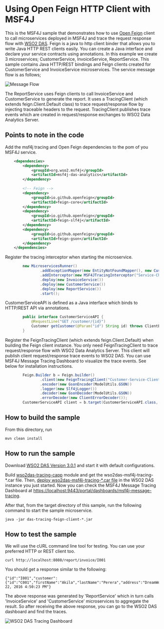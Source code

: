 # Using Open Feign HTTP Client with MSF4J

This is the MSF4J sample that demonstrates how to use [Open Feign](https://github.com/OpenFeign/feign) client to call microservices deployed in MSF4J and trace the request response flow with [WSO2 DAS](http://wso2.com/products/data-analytics-server/).
Feign is a java to http client binder that allows you to write Java HTTP REST clients easily. You can create a Java interface and declare your service contracts using annotations.
In this example we create 3 microservices; CustomerService, InvoiceService, ReportService. This sample contains Java HTTP/REST bindings and Feign clients created for CustomerService and InvoiceService microservices.
The service message flow is as follows;

![Message Flow](resources/message-flow.png)

The ReportService uses Feign clients to call InvoiceService and CustomerService to generate the report. It uses a TracingClient (which extends feign.Client.Default class) to trace request/response flow by injecting traceable headers to the request. TracingClient publishes trace events which are created in request/response exchanges to WSO2 Data Analytics Server.

## Points to note in the code

Add the msf4j tracing and Open Feign dependencies to the pom of you MSF4J service.
```xml
    <dependencies>
        <dependency>
            <groupId>org.wso2.msf4j</groupId>
            <artifactId>msf4j-das-analytics</artifactId>
        </dependency>
        
        <!-- Feign -->
        <dependency>
            <groupId>io.github.openfeign</groupId>
            <artifactId>feign-core</artifactId>            
        </dependency>
        <dependency>
            <groupId>io.github.openfeign</groupId>
            <artifactId>feign-slf4j</artifactId>            
        </dependency>
        <dependency>
            <groupId>io.github.openfeign</groupId>
            <artifactId>feign-gson</artifactId>            
        </dependency>
    </dependencies>
```

Register the tracing interceptor when starting the microservice.
```java
        new MicroservicesRunner()
                .addExceptionMapper(new EntityNotFoundMapper(), new CustomerNotFoundMapper())
                .addInterceptor(new MSF4JTracingInterceptor("Service-Chaining"))
                .deploy(new InvoiceService())
                .deploy(new CustomerService())
                .deploy(new ReportService())
                .start();
```

CustomerServiceAPI is defined as a Java interface which binds to HTTP/REST API via annotations.
```java
        public interface CustomerServiceAPI {
            @RequestLine("GET /customer/{id}")
            Customer getCustomer(@Param("id") String id) throws ClientException;
        }
```


Register the FeignTracingClient (which extends feign.Client.Default) when building the Feign client instance. You only need FeignTracingClient to trace request/response flow with WSO2 Data Analytics Server.
This client will publish client request/response trace events to WSO2 DAS. You can use MSF4J Message Tracing Dashboard to visualize the trace events. See below for installation instructions.

```java
        Feign.Builder b = Feign.builder()
                .client(new FeignTracingClient("Customer-Service-Client", analyticsEndpoint))
                .encoder(new GsonEncoder(ModelUtils.GSON))
                .logger(new Slf4jLogger())
                .decoder(new GsonDecoder(ModelUtils.GSON))
                .errorDecoder(new ClientErrorDecoder());
        CustomerServiceAPI client = b.target(CustomerServiceAPI.class, serviceEndpoint);
```

## How to build the sample

From this directory, run

```
mvn clean install
```

## How to run the sample

Download [WSO2 DAS Version 3.0.1](http://wso2.com/products/data-analytics-server/) and start it with default configurations.

Build [wso2das-tracing-capp](../../analytics/wso2das-tracing-capp) module and get the wso2das-msf4j-tracing-*.car file. 
Then, [deploy wso2das-msf4j-tracing-*.car file](https://docs.wso2.com/display/DAS301/Packaging+Artifacts+as+a+C-App+Archive#PackagingArtifactsasaC-AppArchive-DeployingacAppDeployingaC-App) 
in the WSO2 DAS instance you just started. Now you can check the MSF4J Message Tracing Dashboard at 
[https://localhost:9443/portal/dashboards/msf4j-message-tracing](https://localhost:9443/portal/dashboards/msf4j-message-tracing).

After that, from the target directory of this sample, run the following command to start the sample microservice.
```
java -jar das-tracing-feign-client-*.jar
```

## How to test the sample

We will use the cURL command line tool for testing. You can use your preferred HTTP or REST client too.

```
curl http://localhost:8080/report/invoice/I001
```

You should get a response similar to the following:

```
{"id":"I001","customer":{"id":"C001","firstName":"Akila","lastName":"Perera","address":"DreamWorld!"},"amount":250.15,"date":"Aug 22, 2016 4:50:23 PM"}
```

The above response was generated by 'ReportService' which in turn calls 'InvoiceService' and 'CustomerService' microservices to aggregate the result.
So after receiving the above response, you can go to the WSO2 DAS dashboard and find the traces.


![WSO2 DAS Tracing Dashboard](resources/wso2das-tracing-gadget.png)